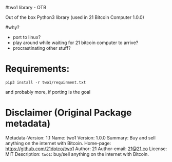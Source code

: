 #two1 library - OTB

Out of the box Python3 library (used in 21 Bitcoin Computer 1.0.0)


#why?
* port to linux?
* play around while waiting for 21 bitcoin computer to arrive?
* procrastinating other stuff?


# Requirements:
```
pip3 install -r two1/requirment.txt
```
and probably more, if porting is the goal



# Disclaimer  (Original Package metadata)
Metadata-Version: 1.1
Name: two1
Version: 1.0.0
Summary: Buy and sell anything on the internet with Bitcoin.
Home-page: https://github.com/21dotco/two1
Author: 21
Author-email: 21@21.co
License: MIT
Description: ``two1``: buy/sell anything on the internet with Bitcoin.